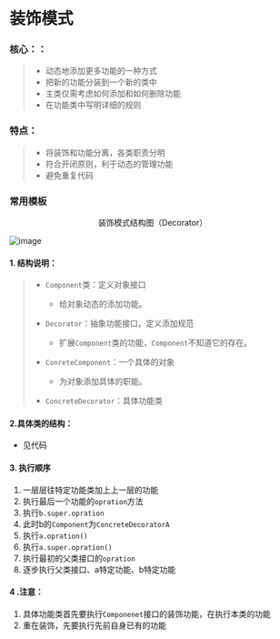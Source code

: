 # 装饰模式

### **核心：**：

> * 动态地添加更多功能的一种方式
> * 把新的功能分装到一个新的类中
> * 主类仅需考虑如何添加和如何删除功能
> * 在功能类中写明详细的规则



### 特点：

> * 将装饰和功能分离，各类职责分明
> * 符合开闭原则，利于动态的管理功能
> * 避免重复代码



### 常用模板


<center>装饰模式结构图（Decorator）</center>

![image](https://user-images.githubusercontent.com/80476712/160964043-5c2a33cc-b15f-420c-a4eb-573aaf8619e4.png)


#### 1. 结构说明：

> * `Component`类：定义对象接口
>   * 给对象动态的添加功能。
>
> * `Decorator`：抽象功能接口，定义添加规范
>   * 扩展`Component`类的功能，`Component`不知道它的存在。
> * `ConreteComponent`：一个具体的对象
>   * 为对象添加具体的职能。
> * `ConcreteDecorator`：具体功能类



#### 2.具体类的结构：

* 见代码

#### 3. 执行顺序

1. 一层层往特定功能类加上上一层的功能
2. 执行最后一个功能的`opration`方法
3. 执行`b.super.opration`
4. 此时b的`Component`为`ConcreteDecoratorA`
5. 执行`a.opration()`
6. 执行`a.super.opration()`
7. 执行最初的父类接口的`opration`
8. 逐步执行父类接口、a特定功能、b特定功能



#### 4 .注意：

1. 具体功能类首先要执行`Componenet`接口的装饰功能，在执行本类的功能
2. 重在装饰，先要执行先前自身已有的功能
